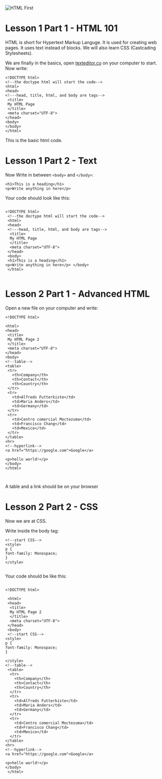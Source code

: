 ![HTML First](https://user-images.githubusercontent.com/94478022/143102590-1f00b386-4adc-491a-8d27-dc732583cde8.png)

# Lesson 1 Part 1 -  HTML 101

 HTML is short for Hypertext Markup Languge.
 It is used for creating web pages. 
 It uses text instead of blocks.
 We will also learn CSS (Castcading Stylesheets).


  We are finally in the basics, open [texteditor.co](https://texteditor.co/) on your computer
  to start. 
 Now write:
 
 ```
 <!DOCTYPE html>
 <!--the doctype html will start the code-->
 <html>
 <head>
 <!---head, title, html, and body are tags-->
  <title>
  My HTML Page
  </title>
  <meta charset="UTF-8">
 </head>
 <body>
 </body>
 </html>
 ```
 This is the basic html code.

# Lesson 1 Part 2 - Text

Now Write in between ``` <body> ``` and ``` </body> ```:

```
<h1>This is a heading</h1>
<p>Write anything in here</p>

```

Your code should look like this:

```

<!DOCTYPE html>
 <!--the doctype html will start the code-->
 <html>
 <head>
 <!---head, title, html, and body are tags-->
  <title>
  My HTML Page
  </title>
  <meta charset="UTF-8">
 </head>
 <body>
 <h1>This is a heading</h1>
<p>Write anything in here</p> </body>
 </html>
 
 ```
 # Lesson 2 Part 1 - Advanced HTML
 

 Open a new file on your computer and write:
 
 ```
 <!DOCTYPE html>
 
 <html>
 <head>
  <title>
  My HTML Page 2
  </title>
  <meta charset="UTF-8">
 </head>
 <body>
 <!--table-->
 <table>
  <tr>
    <th>Company</th>
    <th>Contact</th>
    <th>Country</th>
  </tr>
  <tr>
    <td>Alfreds Futterkiste</td>
    <td>Maria Anders</td>
    <td>Germany</td>
  </tr>
  <tr>
    <td>Centro comercial Moctezuma</td>
    <td>Francisco Chang</td>
    <td>Mexico</td>
  </tr>
</table>
<hr>
<!--hyperlink-->
<a href="https://google.com">Google</a>

<p>hello world!</p>
</body>
 </html>
 
  
 ```
 
A table and a link should be on your browser



# Lesson 2 Part 2 - CSS

Now we are at CSS.

Write inside the body tag:


```
<!--start CSS-->
<style>
p { 
font-family: Monospace;
}
</style>


```

Your code should be like this:

```

<!DOCTYPE html>
 
 <html>
 <head>
  <title>
  My HTML Page 2
  </title>
  <meta charset="UTF-8">
 </head>
 <body>
 <!--start CSS-->
<style>
p { 
font-family: Monospace;
}

</style> 
<!--table-->
 <table>
  <tr>
    <th>Company</th>
    <th>Contact</th>
    <th>Country</th>
  </tr>
  <tr>
    <td>Alfreds Futterkiste</td>
    <td>Maria Anders</td>
    <td>Germany</td>
  </tr>
  <tr>
    <td>Centro comercial Moctezuma</td>
    <td>Francisco Chang</td>
    <td>Mexico</td>
  </tr>
</table>
<hr>
<!--hyperlink-->
<a href="https://google.com">Google</a>

<p>hello world!</p>
</body>
 </html>
 
```

